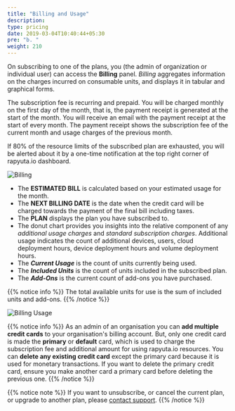 ```yaml
---
title: "Billing and Usage"
description:
type: pricing
date: 2019-03-04T10:40:44+05:30
pre: "b. "
weight: 210
---
```

On subscribing to one of the plans, you (the admin of organization or
individual user) can access the **Billing** panel. *Billing* aggregates information
on the charges incurred on consumable units, and displays it in
tabular and graphical forms.

The subscription fee is recurring and prepaid. You will be charged monthly on the
first day of the month, that is, the payment receipt is generated at the start of the month. You will receive an email with the payment receipt at the start of every month. The payment receipt shows the subscription fee of the current
month and usage charges of the previous month.

If 80% of the resource limits of the subscribed plan are exhausted, you will be alerted about it by a one-time notification at the top right corner of rapyuta.io dashboard.

![Billing](/images/pricing/billing/billing-upper-part.png?classes=border,shadow&width=50pc)

* The **ESTIMATED BILL** is calculated based on your estimated usage for the month.
* The **NEXT BILLING DATE** is the date when the credit card will be charged towards
the payment of the final bill including taxes.
* The **PLAN** displays the plan you have subscribed to.
* The donut chart provides you insights into the relative component of any
  *additional usage charges* and *standard subscription charges*. Additional usage indicates the count of
  additional devices, users, cloud deployment hours, device deployment hours and
  volume deployment hours.
* The ***Current Usage*** is the count of units currently being used.
* The ***Included Units*** is the count of units included in the subscribed plan.
* The ***Add-Ons*** is the current count of add-ons you have purchased.

{{% notice info %}}
The total available units for use is the sum of included units and add-ons.
{{% /notice %}}

![Billing Usage](/images/pricing/billing/billing-lower-part.png?classes=border,shadow&width=50pc)

{{% notice info %}}
As an admin of an organisation you can **add multiple credit cards** to your organisation's billing account. But, only one credit card is made the **primary** or **default** card, which is used to charge the subscription fee and additional amount for using rapyuta.io resources.
You can **delete any existing credit card** except the primary card because it is used for monetary transactions. If you want to delete the primary credit card, ensure you make another card a primary card before deleting the previous one.
{{% /notice %}}

{{% notice note %}}
If you want to unsubscribe, or cancel the current plan, or upgrade to another plan,
please <a href="#" onclick="javascript:FreshWidget.show();">contact support</a>.
{{% /notice %}}